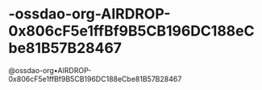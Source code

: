 # -ossdao-org-AIRDROP-0x806cF5e1ffBf9B5CB196DC188eCbe81B57B28467
@ossdao-org•AIRDROP-0x806cF5e1ffBf9B5CB196DC188eCbe81B57B28467
